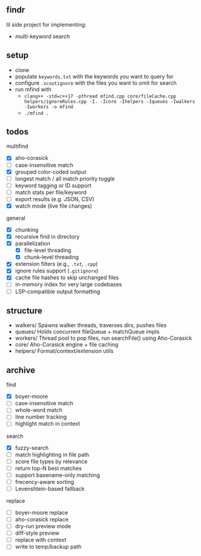 ## findr

lil side project for implementing:
- *multi*-keyword search

## setup

- clone
- populate `keywords.txt` with the keywords you want to query for
- configure `.scoutignore` with the files you want to omit for search
- run mfind with
    - `clang++ -std=c++17 -pthread mfind.cpp core/fileCache.cpp helpers/ignoreRules.cpp -I. -Icore -Ihelpers -Iqueues -Iwalkers -Iworkers -o mfind`
    - `./mfind .`

## todos

multifind
- [X] aho-corasick
- [ ] case-insensitive match
- [X] grouped color-coded output
- [ ] longest match / all match priority toggle
- [ ] keyword tagging or ID support
- [ ] match stats per file/keyword
- [ ] export results (e.g. JSON, CSV)
- [X] watch mode (live file changes)

general
- [X] chunking
- [X] recursive find in directory
- [X] parallelization
    - [X] file-level threading
    - [X] chunk-level threading
- [X] extension filters (e.g., `.txt`, `.cpp`)
- [X] ignore rules support (`.gitignore`)
- [X] cache file hashes to skip unchanged files
- [ ] in-memory index for very large codebases
- [ ] LSP-compatible output formatting

## structure

- walkers/      Spawns walker threads, traverses dirs, pushes files
- queues/	    Holds concurrent fileQueue + matchQueue impls
- workers/	    Thread pool to pop files, run searchFile() using Aho-Corasick
- core/    	    Aho-Corasick engine + file caching
- helpers/	    Format/context/extension utils

## archive

find
- [X] boyer-moore
- [ ] case-insensitive match
- [ ] whole-word match
- [ ] line number tracking
- [ ] highlight match in context

search
- [X] fuzzy-search
- [ ] match highlighting in file path
- [ ] score file types by relevance
- [ ] return top-N best matches
- [ ] support basename-only matching
- [ ] frecency-aware sorting
- [ ] Levenshtein-based fallback

replace
- [ ] boyer-moore replace
- [ ] aho-corasick replace
- [ ] dry-run preview mode
- [ ] diff-style preview
- [ ] replace with context
- [ ] write to temp/backup path
